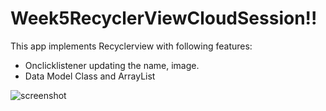 # Week5RecyclerViewCloudSession!!


This app implements Recyclerview with following features:
- Onclicklistener updating the name, image.
- Data Model Class and ArrayList


![screenshot](https://user-images.githubusercontent.com/109585801/230357058-ce314093-71ed-4d8a-a363-0e84eb4ca705.png)
